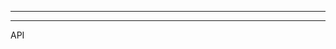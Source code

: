 ________________________________________________________________________________
________________________________________________________________________________








  API


```js
```










